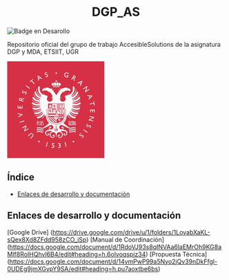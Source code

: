 <h1 align="center"> DGP_AS </h1>

![Badge en Desarollo](https://img.shields.io/badge/STATUS-EN%20DESAROLLO-green)

Repositorio oficial del grupo de trabajo AccesibleSolutions de la asignatura DGP y MDA, ETSIIT, UGR

![](images/logo.jpeg)

## Índice

* [Enlaces de desarrollo y documentación](#Enlaces-de-desarrollo-y-documentación)

## Enlaces de desarrollo y documentación

[Google Drive] (https://drive.google.com/drive/u/1/folders/1LovabXaKL-sQex8Xd8ZFdd958zCO_iSp)
[Manual de Coordinación] (https://docs.google.com/document/d/1RdoVJ93s8qINVAa6laEMrOh9KG8aMlf8RoIHQhvl6B4/edit#heading=h.6olvoqspjz34)
[Propuesta Técnica] (https://docs.google.com/document/d/14vmPwP99a5Nyo2jQv39nDkFfgl-0UDEg9jmXGvpY9SA/edit#heading=h.pu7aoxtbe6bs)
